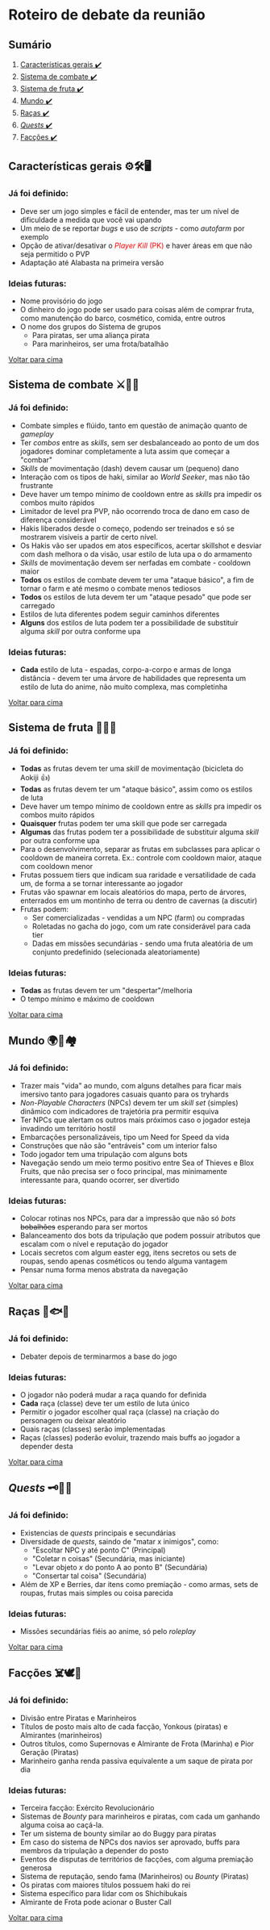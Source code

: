 # Roteiro de debate da reunião

## Sumário
1. [Características gerais ✔️](#características-gerais-⚙️🛠️🖥️)
2. [Sistema de combate ✔️](#sistema-de-combate-⚔️👊🏹)
3. [Sistema de fruta ✔️](#sistema-de-fruta-🍊🍌🍑)
4. [Mundo ✔️](#mundo-🌍🚢🏘️)
5. [Raças ✔️](#raças-👦🐟🐇)
6. [*Quests* ✔️](#quests-🗝️📜🔎)
7. [Facções ✔️](#facções-☠️🕊️🤼)

## Características gerais ⚙️🛠️🖥️

### Já foi definido:
- Deve ser um jogo simples e fácil de entender, mas ter um nível de dificuldade a medida que você vai upando
- Um meio de se reportar *bugs* e uso de *scripts* - como *autofarm* por exemplo
- Opção de ativar/desativar o <span style = "color: red">*Player Kill* (PK)</span> e haver áreas em que não seja permitido o PVP
- Adaptação até Alabasta na primeira versão

### Ideias futuras:
- Nome provisório do jogo
- O dinheiro do jogo pode ser usado para coisas além de comprar fruta, como manutenção do barco, cosmético, comida, entre outros
- O nome dos grupos do Sistema de grupos
    - Para piratas, ser uma aliança pirata
    - Para marinheiros, ser uma frota/batalhão


[Voltar para cima](#sumário)


## Sistema de combate ⚔️👊🏹

### Já foi definido:
- Combate simples e flúido, tanto em questão de animação quanto de *gameplay*
- Ter *combos* entre as *skills*, sem ser desbalanceado ao ponto de um dos jogadores dominar completamente a luta assim que começar a "combar"
- *Skills* de movimentação (dash) devem causar um (pequeno) dano
- Interação com os tipos de haki, similar ao *World Seeker*, mas não tão frustrante
- Deve haver um tempo mínimo de cooldown entre as *skills* pra impedir os combos muito rápidos
- Limitador de level pra PVP, não ocorrendo troca de dano em caso de diferença considerável
- Hakis liberados desde o começo, podendo ser treinados e só se mostrarem visíveis a partir de certo nível.
- Os Hakis vão ser upados em atos específicos, acertar skillshot e desviar com dash melhora o da visão, usar estilo de luta upa o do armamento
- *Skills* de movimentação devem ser nerfadas em combate - cooldown maior
- **Todos** os estilos de combate devem ter uma "ataque básico", a fim de tornar o farm e até mesmo o combate menos tediosos
- **Todos** os estilos de luta devem ter um "ataque pesado" que pode ser carregado
- Estilos de luta diferentes podem seguir caminhos diferentes
- **Alguns** dos estilos de luta podem ter a possibilidade de substituir alguma *skill* por outra conforme upa

### Ideias futuras:
- **Cada**  estilo de luta - espadas, corpo-a-corpo e armas de longa distância - devem ter uma árvore de habilidades que representa um estilo de luta do anime, não muito complexa, mas completinha



[Voltar para cima](#sumário)


## Sistema de fruta 🍊🍌🍑

### Já foi definido:
- **Todas** as frutas devem ter uma *skill* de movimentação (bicicleta do Aokiji 👍)
- **Todas** as frutas devem ter um "ataque básico", assim como os estilos de luta
- Deve haver um tempo mínimo de cooldown entre as *skills* pra impedir os combos muito rápidos
- **Quaisquer** frutas podem ter uma skill que pode ser carregada
- **Algumas** das frutas podem ter a possibilidade de substituir alguma *skill* por outra conforme upa
- Para o desenvolvimento, separar as frutas em subclasses para aplicar o cooldown de maneira correta. Ex.: controle com cooldown maior, ataque com cooldown menor
- Frutas possuem tiers que indicam sua raridade e versatilidade de cada um, de forma a se tornar interessante ao jogador
- Frutas vão spawnar em locais aleatórios do mapa, perto de árvores, enterrados em um montinho de terra ou dentro de cavernas (a discutir)
- Frutas podem:
    - Ser comercializadas - vendidas a um NPC (farm) ou compradas
    - Roletadas no gacha do jogo, com um rate considerável para cada tier
    - Dadas em missões secundárias - sendo uma fruta aleatória de um conjunto predefinido (selecionada aleatoriamente)

### Ideias futuras:
- **Todas** as frutas devem ter um "despertar"/melhoria
- O tempo mínimo e máximo de cooldown

[Voltar para cima](#sumário)


## Mundo 🌍🚢🏘️

### Já foi definido:
- Trazer mais "vida" ao mundo, com alguns detalhes para ficar mais imersivo tanto para jogadores casuais quanto para os tryhards
- *Non-Playable Characters* (NPCs) devem ter um *skill set* (simples) dinâmico com indicadores de trajetória pra permitir esquiva
- Ter NPCs que alertam os outros mais próximos caso o jogador esteja invadindo um território hostil
- Embarcações personalizáveis, tipo um Need for Speed da vida
- Construções que não são "entráveis" com um interior falso
- Todo jogador tem uma tripulação com alguns bots 
- Navegação sendo um meio termo positivo entre Sea of Thieves e Blox Fruits, que não precisa ser o foco principal, mas minimamente interessante para, quando ocorrer, ser divertido
### Ideias futuras:
- Colocar rotinas nos NPCs, para dar a impressão que não só *bots* <del>bobalhões</del> esperando para ser mortos
- Balanceamento dos bots da tripulação que podem possuir atributos que escalam com o nível e reputação do jogador
- Locais secretos com algum easter egg, itens secretos ou sets de roupas, sendo apenas cosméticos ou tendo alguma vantagem
- Pensar numa forma menos abstrata da navegação


[Voltar para cima](#sumário)


## Raças 👦🐟🐇

### Já foi definido:
- Debater depois de terminarmos a base do jogo
### Ideias futuras:
- O jogador não poderá mudar a raça quando for definida
- **Cada**  raça (classe) deve ter um estilo de luta único
- Permitir o jogador escolher qual raça (classe) na criação do personagem ou deixar aleatório
- Quais raças (classes) serão implementadas
- Raças (classes) poderão evoluir, trazendo mais buffs ao jogador a depender desta

[Voltar para cima](#sumário)


## *Quests* 🗝️📜🔎

### Já foi definido:
- Existencias de *quests* principais e secundárias
- Diversidade de *quests*, saindo de "matar x inimigos", como:
    - "Escoltar NPC y até ponto C" (Principal)
    - "Coletar n coisas" (Secundária, mas iniciante)
    - "Levar objeto *x* do ponto A ao ponto B" (Secundária)
    - "Consertar tal coisa" (Secundária)
- Além de XP e Berries, dar itens como premiação - como armas, sets de roupas, frutas mais simples ou coisa parecida
### Ideias futuras:
- Missões secundárias fiéis ao anime, só pelo *roleplay*



[Voltar para cima](#sumário)


## Facções ☠️🕊️🤼

### Já foi definido:
- Divisão entre Piratas e Marinheiros
- Títulos de posto mais alto de cada facção, Yonkous (piratas) e Almirantes (marinheiros)
- Outros títulos, como Supernovas e Almirante de Frota (Marinha) e Pior Geração (Piratas)
- Marinheiro ganha renda passiva equivalente a um saque de pirata por dia


### Ideias futuras:
- Terceira facção: Exército Revolucionário
- Sistemas de *Bounty* para marinheiros e piratas, com cada um ganhando alguma coisa ao caçá-la. 
- Ter um sistema de bounty similar ao do Buggy para piratas
- Em caso do sistema de NPCs dos navios ser aprovado, buffs para membros da tripulação a depender do posto
- Eventos de disputas de territórios de facções, com alguma premiação generosa
- Sistema de reputação, sendo fama (Marinheiros) ou *Bounty* (Piratas)
- Os piratas com maiores títulos possuem haki do rei
- Sistema específico para lidar com os Shichibukais
- Almirante de Frota pode acionar o Buster Call

[Voltar para cima](#sumário)
